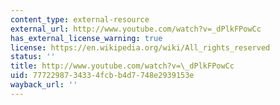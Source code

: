 ```yaml
---
content_type: external-resource
external_url: http://www.youtube.com/watch?v=_dPlkFPowCc
has_external_license_warning: true
license: https://en.wikipedia.org/wiki/All_rights_reserved
status: ''
title: http://www.youtube.com/watch?v=\_dPlkFPowCc
uid: 77722987-3433-4fcb-b4d7-748e2939153e
wayback_url: ''
---
```

